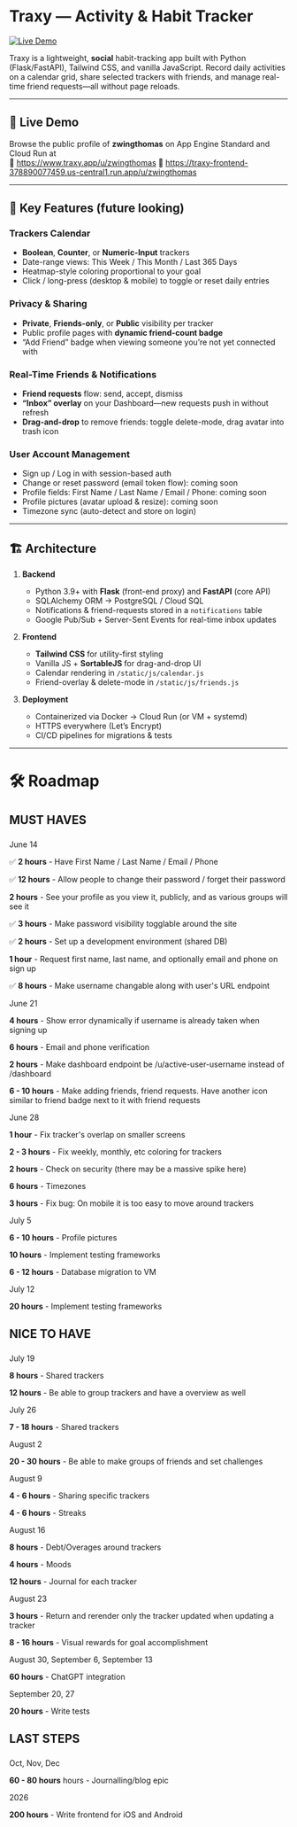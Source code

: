 # Traxy — Activity & Habit Tracker

[![Live Demo](https://img.shields.io/badge/demo-traxy.app-blue)](https://www.traxy.app)

Traxy is a lightweight, **social** habit-tracking app built with Python (Flask/FastAPI), Tailwind CSS, and vanilla JavaScript. Record daily activities on a calendar grid, share selected trackers with friends, and manage real-time friend requests—all without page reloads.

---

## 🚀 Live Demo

Browse the public profile of **zwingthomas** on App Engine Standard and Cloud Run at  
🔗 https://www.traxy.app/u/zwingthomas
🔗 https://traxy-frontend-378890077459.us-central1.run.app/u/zwingthomas

---

## 🔑 Key Features (future looking)

### Trackers Calendar  
- **Boolean**, **Counter**, or **Numeric-Input** trackers  
- Date-range views: This Week / This Month / Last 365 Days  
- Heatmap-style coloring proportional to your goal  
- Click / long-press (desktop & mobile) to toggle or reset daily entries  

### Privacy & Sharing  
- **Private**, **Friends-only**, or **Public** visibility per tracker  
- Public profile pages with **dynamic friend-count badge**  
- “Add Friend” badge when viewing someone you’re not yet connected with  

### Real-Time Friends & Notifications  
- **Friend requests** flow: send, accept, dismiss  
- **“Inbox” overlay** on your Dashboard—new requests push in without refresh  
- **Drag-and-drop** to remove friends: toggle delete-mode, drag avatar into trash icon  

### User Account Management  
- Sign up / Log in with session-based auth  
- Change or reset password (email token flow): coming soon 
- Profile fields: First Name / Last Name / Email / Phone: coming soon
- Profile pictures (avatar upload & resize): coming soon
- Timezone sync (auto-detect and store on login)

---

## 🏗️ Architecture

1. **Backend**  
   - Python 3.9+ with **Flask** (front-end proxy) and **FastAPI** (core API)  
   - SQLAlchemy ORM → PostgreSQL / Cloud SQL  
   - Notifications & friend-requests stored in a `notifications` table  
   - Google Pub/Sub + Server-Sent Events for real-time inbox updates  

2. **Frontend**  
   - **Tailwind CSS** for utility-first styling  
   - Vanilla JS + **SortableJS** for drag-and-drop UI  
   - Calendar rendering in `/static/js/calendar.js`  
   - Friend-overlay & delete-mode in `/static/js/friends.js`  

3. **Deployment**  
   - Containerized via Docker → Cloud Run (or VM + systemd)  
   - HTTPS everywhere (Let’s Encrypt)  
   - CI/CD pipelines for migrations & tests  

---

# 🛠️ Roadmap

###
## MUST HAVES
###


June 14

✅ **2 hours** - Have First Name / Last Name / Email / Phone

✅ **12 hours** - Allow people to change their password / forget their password

**2 hours** - See your profile as you view it, publicly, and as various groups will see it

✅ **3 hours** - Make password visibility togglable around the site

✅ **2 hours** - Set up a development environment (shared DB)

**1 hour** - Request first name, last name, and optionally email and phone on sign up

✅ **8 hours** - Make username changable along with user's URL endpoint

June 21

**4 hours** - Show error dynamically if username is already taken when signing up

**6 hours** - Email and phone verification

**2 hours** - Make dashboard endpoint be /u/active-user-username instead of /dashboard

**6 - 10 hours** - Make adding friends, friend requests. Have another icon similar to friend badge next to it with friend requests


June 28

**1 hour** - Fix tracker's overlap on smaller screens

**2 - 3 hours** - Fix weekly, monthly, etc coloring for trackers

**2 hours** - Check on security (there may be a massive spike here)

**6 hours** - Timezones

**3 hours** - Fix bug: On mobile it is too easy to move around trackers


July 5

**6 - 10 hours** - Profile pictures

**10 hours** - Implement testing frameworks

**6 - 12 hours** - Database migration to VM


July 12

**20 hours** - Implement testing frameworks





###
## NICE TO HAVE
###


July 19

**8 hours** - Shared trackers

**12 hours** - Be able to group trackers and have a overview as well


July 26

**7 - 18 hours** - Shared trackers


August 2

**20 - 30 hours** - Be able to make groups of friends and set challenges


August 9

**4 - 6 hours** - Sharing specific trackers

**4 - 6 hours** - Streaks


August 16

**8 hours** - Debt/Overages around trackers

**4 hours** - Moods

**12 hours** - Journal for each tracker 


August 23

**3 hours** - Return and rerender only the tracker updated when updating a tracker

**8 - 16 hours** - Visual rewards for goal accomplishment


August 30, September 6, September 13

**60 hours** - ChatGPT integration


September 20, 27

**20 hours** - Write tests




###
## LAST STEPS
###


Oct, Nov, Dec

**60 - 80 hours** hours - Journalling/blog epic


2026

**200 hours** - Write frontend for iOS and Android